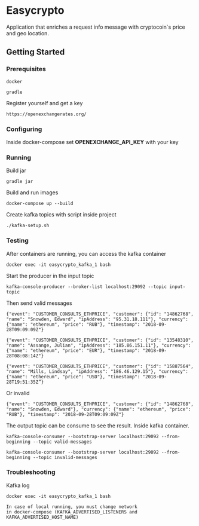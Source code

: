 # Easycrypto

Application that enriches a request info message with cryptocoin`s 
price and geo location.

## Getting Started

### Prerequisites

```
docker
```

```
gradle 
```

Register yourself and get a key
```
https://openexchangerates.org/
```

### Configuring

Inside docker-compose set **OPENEXCHANGE_API_KEY** with your key

### Running

Build jar

```
gradle jar
```

Build and run images

```
docker-compose up --build
```

Create kafka topics with script inside project

```
./kafka-setup.sh
```

### Testing

After containers are running, you can access the kafka container
```
docker exec -it easycrypto_kafka_1 bash
```

Start the producer in the input topic
```
kafka-console-producer --broker-list localhost:29092 --topic input-topic
```

Then send valid messages
```
{"event": "CUSTOMER_CONSULTS_ETHPRICE", "customer": {"id": "14862768", "name": "Snowden, Edward", "ipAddress": "95.31.18.111"}, "currency": {"name": "ethereum", "price": "RUB"}, "timestamp": "2018-09-28T09:09:09Z"}

{"event": "CUSTOMER_CONSULTS_ETHPRICE", "customer": {"id": "13548310", "name": "Assange, Julian", "ipAddress": "185.86.151.11"}, "currency": {"name": "ethereum", "price": "EUR"}, "timestamp": "2018-09-28T08:08:14Z"}

{"event": "CUSTOMER_CONSULTS_ETHPRICE", "customer": {"id": "15887564", "name": "Mills, Lindsay", "ipAddress": "186.46.129.15"}, "currency": {"name": "ethereum", "price": "USD"}, "timestamp": "2018-09-28T19:51:35Z”}
```

Or invalid

```
{"event": "CUSTOMER_CONSULTS_ETHPRICE", "customer": {"id": "14862768", "name": "Snowden, Edward"}, "currency": {"name": "ethereum", "price": "RUB"}, "timestamp": "2018-09-28T09:09:09Z"}
```

The output topic can be consume to see the result.
Inside kafka container.

```
kafka-console-consumer --bootstrap-server localhost:29092 --from-beginning --topic valid-messages
```

```
kafka-console-consumer --bootstrap-server localhost:29092 --from-beginning --topic invalid-messages
```

### Troubleshooting

Kafka log
```
docker exec -it easycrypto_kafka_1 bash
```

```
In case of local running, you must change network
in docker-compose (KAFKA_ADVERTISED_LISTENERS and KAFKA_ADVERTISED_HOST_NAME)
```
